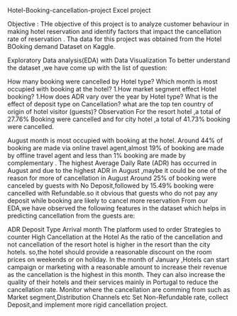 Hotel-Booking-cancellation-project
Excel project

Objective :
THe objective of this project is to analyze customer behaviour in making hotel reservation and identify factors that impact the cancellation rate of reservation . Tha data for this project was obtained from the Hotel BOoking demand Dataset on Kaggle.

Exploratory Data analysis(EDA) with Data Visualization
To better understand the dataset ,we have come up with the list of question:

How many booking were cancelled by Hotel type?
Which month is most occupied with booking at the hotel? 1.How market segment effect Hotel booking? 1.How does ADR vary over the year by Hotel type?
What is the effect of deposit type on Cancellation?
what are the top ten country of origin of hotel visitor (guests)?
Observation
For the resort hotel ,a total of 27.76% Booking were cancelled and for city hotel ,a total of 41.73% booking were cancelled.

August month is most occupied with booking at the hotel.
Around 44% of booking are made via online travel agent,almost 19% of booking are made by offline travel agent and less than 1% booking are made by complementary .
The highest Average Daily Rate (ADR) has occurred in August and due to the highest ADR in August ,maybe it could be one of the reason for more of cancellation in August
Around 25% of booking were canceled by guests with No Deposit,followed by 15.49% booking were cancelled with Refundable.so it obvious that guests who do not pay any deposit while booking are likely to cancel more reservation
From our EDA,we have observed the following features in the dataset which helps in predicting cancellation from the guests are:

ADR
Deposit Type
Arrival month
The platform used to order
Strategies to counter High Cancellation at the Hotel
As the ratio of the cancellation and not cancellation of the resort hotel is higher in the resort than the city hotels. so,the hotel should provide a reasonable discount on the room prices on weekends or on holiday.
In the month of January ,Hotels can start campaign or marketing with a reasonable amount to increase their revenue as the cancellation is the highest in this month.
They can also increase the quality of their hotels and their services mainly in Portugal to reduce the cancellation rate.
Monitor where the cancellation are comming from such as Market segment,Distribution Channels etc
Set Non-Refundable rate, collect Deposit,and implement more rigid cancellation project.
